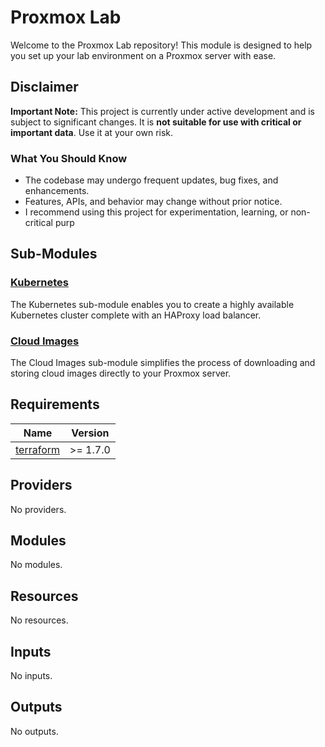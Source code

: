 # Proxmox Lab

Welcome to the Proxmox Lab repository! This module is designed to help you set up your lab environment on a Proxmox server with ease.

## Disclaimer

**Important Note:** This project is currently under active development and is subject to significant changes. It is **not suitable for use with critical or important data**. Use it at your own risk.

### What You Should Know

- The codebase may undergo frequent updates, bug fixes, and enhancements.
- Features, APIs, and behavior may change without prior notice.
- I recommend using this project for experimentation, learning, or non-critical purp

## Sub-Modules

### [Kubernetes](https://github.com/MarcHenriot/terraform-proxmox-lab/blob/main/modules/proxmox-kubernetes/README.md)

The Kubernetes sub-module enables you to create a highly available Kubernetes cluster complete with an HAProxy load balancer.

### [Cloud Images](https://github.com/MarcHenriot/terraform-proxmox-lab/blob/main/modules/proxmox-cloud-image/README.md)

The Cloud Images sub-module simplifies the process of downloading and storing cloud images directly to your Proxmox server.

<!-- BEGIN_TF_DOCS -->
## Requirements

| Name | Version |
|------|---------|
| <a name="requirement_terraform"></a> [terraform](#requirement\_terraform) | >= 1.7.0 |

## Providers

No providers.

## Modules

No modules.

## Resources

No resources.

## Inputs

No inputs.

## Outputs

No outputs.
<!-- END_TF_DOCS -->
